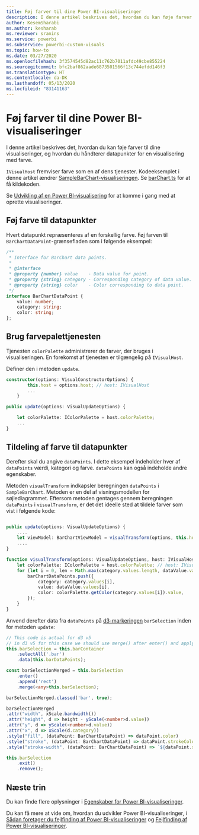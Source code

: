 ```yaml
---
title: Føj farver til dine Power BI-visualiseringer
description: I denne artikel beskrives det, hvordan du kan føje farver til dine Power BI-visualiseringer, og hvordan du håndterer datapunkter for en visualisering med farve.
author: KesemSharabi
ms.author: kesharab
ms.reviewer: sranins
ms.service: powerbi
ms.subservice: powerbi-custom-visuals
ms.topic: how-to
ms.date: 03/27/2020
ms.openlocfilehash: 3f3574545d82ac11c762b7011afdc49cbe855224
ms.sourcegitcommit: bfc2baf862aade6873501566f13c744efdd146f3
ms.translationtype: HT
ms.contentlocale: da-DK
ms.lasthandoff: 05/13/2020
ms.locfileid: "83141163"
---
```

# <a name="add-colors-to-your-power-bi-visuals"></a>Føj farver til dine Power BI-visualiseringer

I denne artikel beskrives det, hvordan du kan føje farver til dine visualiseringer, og hvordan du håndterer datapunkter for en visualisering med farve.

`IVisualHost` fremviser farve som en af dens tjenester.
Kodeeksemplet i denne artikel ændrer [SampleBarChart-visualiseringen](https://github.com/microsoft/PowerBI-visuals-sampleBarChart).
Se [barChart.ts](https://github.com/microsoft/PowerBI-visuals-sampleBarChart/blob/master/src/barChart.ts) for at få kildekoden.

Se [Udvikling af en Power BI-visualisering](custom-visual-develop-tutorial.md) for at komme i gang med at oprette visualiseringer.

## <a name="add-color-to-data-points"></a>Føj farve til datapunkter

Hvert datapunkt repræsenteres af en forskellig farve.
Føj farven til `BarChartDataPoint`-grænsefladen som i følgende eksempel:

```typescript
/**
 * Interface for BarChart data points.
 *
 * @interface
 * @property {number} value    - Data value for point.
 * @property {string} category - Corresponding category of data value.
 * @property {string} color    - Color corresponding to data point.
 */
interface BarChartDataPoint {
    value: number;
    category: string;
    color: string;
};
```

## <a name="use-the-color-palette-service"></a>Brug farvepalettjenesten

Tjenesten `colorPalette` administrerer de farver, der bruges i visualiseringen.
En forekomst af tjenesten er tilgængelig på `IVisualHost`.

Definer den i metoden `update`.

```typescript
constructor(options: VisualConstructorOptions) {
        this.host = options.host; // host: IVisualHost
        ...
    }

public update(options: VisualUpdateOptions) {

    let colorPalette: IColorPalette = host.colorPalette;
    ...
}
```

## <a name="assigning-color-to-data-points"></a>Tildeling af farve til datapunkter

Derefter skal du angive `dataPoints`.
I dette eksempel indeholder hver af `dataPoints` værdi, kategori og farve.
`dataPoints` kan også indeholde andre egenskaber.

Metoden `visualTransform` indkapsler beregningen `dataPoints` i `SampleBarChart`.
Metoden er en del af visningsmodellen for søjlediagrammet.
Eftersom metoden gentages gennem beregningen `dataPoints` i `visualTransform`, er det det ideelle sted at tildele farver som vist i følgende kode:

```typescript

public update(options: VisualUpdateOptions) {
    ....
    let viewModel: BarChartViewModel = visualTransform(options, this.host);
    ....
}

function visualTransform(options: VisualUpdateOptions, host: IVisualHost): BarChartViewModel {
    let colorPalette: IColorPalette = host.colorPalette; // host: IVisualHost
    for (let i = 0, len = Math.max(category.values.length, dataValue.values.length); i < len; i++) {
        barChartDataPoints.push({
            category: category.values[i],
            value: dataValue.values[i],
            color: colorPalette.getColor(category.values[i]).value,
        });
    }
}
```

Anvend derefter data fra `dataPoints` på [d3-markeringen](https://d3js.org/) `barSelection` inden for metoden `update`:

```typescript
// This code is actual for d3 v5
// in d3 v5 for this case we should use merge() after enter() and apply changes on barSelectionMerged
this.barSelection = this.barContainer
    .selectAll('.bar')
    .data(this.barDataPoints);

const barSelectionMerged = this.barSelection
    .enter()
    .append('rect')
    .merge(<any>this.barSelection);

barSelectionMerged.classed('bar', true);

barSelectionMerged
.attr("width", xScale.bandwidth())
.attr("height", d => height - yScale(<number>d.value))
.attr("y", d => yScale(<number>d.value))
.attr("x", d => xScale(d.category))
.style("fill", (dataPoint: BarChartDataPoint) => dataPoint.color)
.style("stroke", (dataPoint: BarChartDataPoint) => dataPoint.strokeColor)
.style("stroke-width", (dataPoint: BarChartDataPoint) => `${dataPoint.strokeWidth}px`);

this.barSelection
    .exit()
    .remove();
```

## <a name="next-steps"></a>Næste trin

Du kan finde flere oplysninger i [Egenskaber for Power BI-visualiseringer](capabilities.md).

Du kan få mere at vide om, hvordan du udvikler Power BI-visualiseringer, i [Sådan foretager du fejlfinding af Power BI-visualiseringer](visuals-how-to-debug.md) og [Fejlfinding af Power BI-visualiseringer](power-bi-custom-visuals-troubleshoot.md).
